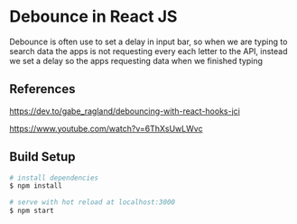 # Debounce in React JS

Debounce is often use to set a delay in input bar, so when we are typing to search data the apps is not requesting every each letter to the API, instead we set a delay so the apps requesting data when we finished typing

## References 

https://dev.to/gabe_ragland/debouncing-with-react-hooks-jci

https://www.youtube.com/watch?v=6ThXsUwLWvc

## Build Setup
```bash
# install dependencies
$ npm install

# serve with hot reload at localhost:3000
$ npm start

